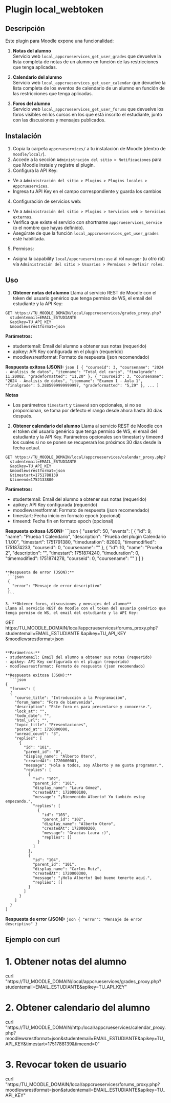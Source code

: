 
Plugin local_webtoken
=====================

Descripción
-----------
Este plugin para Moodle expone una funcionalidad:

1. **Notas del alumno**  
  Servicio web `local_appcrueservices_get_user_grades` que devuelve la lista completa de notas de un alumno en función de las restricciones que tenga aplicadas.

2. **Calendario del alumno**  
  Servicio web `local_appcrueservices_get_user_calendar` que devuelve la lista completa de los eventos de calendario de un alumno en función de las restricciones que tenga aplicadas.

3. **Foros del alumno**  
   Servicio web `local_appcrueservices_get_user_forums` que devuelve los foros visibles en los cursos en los que está inscrito el estudiante, junto con las discusiones y mensajes publicados.

Instalación
-----------
1. Copia la carpeta `appcrueservices/` a tu instalación de Moodle (dentro de `moodle/local/`).
2. Accede a la sección `Administración del sitio > Notificaciones` para que Moodle instale y registre el plugin.
3. Configura la API Key:
  - Ve a `Administración del sitio > Plugins > Plugins locales > Appcrueservices`.
  - Ingresa tu API Key en el campo correspondiente y guarda los cambios
4. Configuración de servicios web:
  - Ve a `Administración del sitio > Plugins > Servicios web > Servicios externos`.
  - Verifica que existe el servicio con shortname `appcrueservices_service` (o el nombre que hayas definido).
  - Asegúrate de que la función `local_appcrueservices_get_user_grades` esté habilitada.
5. Permisos:
  - Asigna la capability `local/appcrueservices:use` al rol `manager` (u otro rol) vía `Administración del sitio > Usuarios > Permisos > Definir roles`.

Uso
---
1. **Obtener notas del alumno**
  Llama al servicio REST de Moodle con el token del usuario genérico que tenga permiso de WS, el email del estudiante y la API Key:

  ```
  GET https://TU_MOODLE_DOMAIN/local/appcrueservices/grades_proxy.php?
    studentemail=EMAIL_ESTUDIANTE
    &apikey=TU_API_KEY
    &moodlewsrestformat=json
  ```

  **Parámetros:**
  - studentemail: Email del alumno a obtener sus notas (requerido)
  - apikey: API Key configurada en el plugin (requerido)
  - moodlewsrestformat: Formato de respuesta (json recomendado)

  **Respuesta exitosa (JSON):**
    ```json
    [
      {
        "courseid": 3,
        "coursename": "2024 - Analisis de datos",
        "itemname": "Total del curso",
        "finalgrade": 11.20002,
        "gradeformatted": "11,20"
      },
      {
        "courseid": 3,
        "coursename": "2024 - Analisis de datos",
        "itemname": "Examen 1 - Aula 1",
        "finalgrade": 5.2885999999999997,
        "gradeformatted": "5,29"
      },
      ...
    ]
    ```

  **Notas**
  - Los parámetros `timestart` y `timeend` son opcionales, si no se proporcionan, se toma por defecto el rango desde ahora hasta 30 días después.

2. **Obtener calendario del alumno**
  Llama al servicio REST de Moodle con el token del usuario genérico que tenga permiso de WS, el email del estudiante y la API Key. Parámetros opcionales son timestart y timeend los cuales si no se ponen se recuperará los próximos 30 días desde la fecha actual.

  ```
  GET https://TU_MOODLE_DOMAIN/local/appcrueservices/calendar_proxy.php?
    studentemail=EMAIL_ESTUDIANTE
    &apikey=TU_API_KEY
    &moodlewsrestformat=json
    &timestart=1751788139
    &timeend=1752133800
  ```

  **Parámetros:**
  - studentemail: Email del alumno a obtener sus notas (requerido)
  - apikey: API Key configurada (requerido)
  - moodlewsrestformat: Formato de respuesta (json recomendado)
  - timestart: Fecha inicio en formato epoch (opcional)
  - timeend: Fecha fin en formato epoch (opcional)

  **Respuesta exitosa (JSON):**
    ```json
    {
      "userid": 50,
      "events": [
          {
              "id": 9,
              "name": "Prueba 1 Calendario",
              "description": "Prueba del plugin Calendario 1.1.00",
              "timestart": 1751791380,
              "timeduration": 82800,
              "timemodified": 1751874233,
              "courseid": 0,
              "coursename": ""
          },
          {
            "id": 10,
            "name": "Prueba 2",
            "description": "",
            "timestart": 1751874240,
            "timeduration": 0,
            "timemodified": 1751874278,
            "courseid": 0,
            "coursename": ""
        }
    ]
    }
   ```

  **Respuesta de error (JSON):**
    ```json
    {
      "error": "Mensaje de error descriptivo"
    }
    ```

3. **Obtener foros, discusiones y mensajes del alumno**
  Llama al servicio REST de Moodle con el token del usuario genérico que tenga permiso de WS, el email del estudiante y la API Key:

  ```
  GET https:/TU_MOODLE_DOMAIN/local/appcrueservices/forums_proxy.php?
    studentemail=EMAIL_ESTUDIANTE
    &apikey=TU_API_KEY
    &moodlewsrestformat=json
  ```

  **Parámetros:**
  - studentemail: Email del alumno a obtener sus notas (requerido)
  - apikey: API Key configurada en el plugin (requerido)
  - moodlewsrestformat: Formato de respuesta (json recomendado)

  **Respuesta exitosa (JSON):**
    ```json
  {
    "forums": [
    {
      "course_title": "Introducción a la Programación",
      "forum_name": "Foro de bienvenida",
      "description": "Este foro es para presentarse y conocerse.",
      "lock_at": "",
      "todo_date": "",
      "html_url": "",
      "topic_title": "Presentaciones",
      "posted_at": 1720000000,
      "unread_count": "3",
      "replies": [
        {
          "id": "101",
          "parent_id": "0",
          "display_name": "Alberto Otero",
          "createdAt": 1720000001,
          "message": "Hola a todos, soy Alberto y me gusta programar.",
          "replies": [
            {
              "id": "102",
              "parent_id": "101",
              "display_name": "Laura Gómez",
              "createdAt": 1720000100,
              "message": "¡Bienvenido Alberto! Yo también estoy empezando.",
              "replies": [
                {
                  "id": "103",
                  "parent_id": "102",
                  "display_name": "Alberto Otero",
                  "createdAt": 1720000200,
                  "message": "Gracias Laura :)",
                  "replies": []
                }
              ]
            },
            {
              "id": "104",
              "parent_id": "101",
              "display_name": "Carlos Ruiz",
              "createdAt": 1720000300,
              "message": "¡Hola Alberto! Qué bueno tenerte aquí.",
              "replies": []
            }
          ]
        }
      ]
    }
  ]
   ```

  **Respuesta de error (JSON):**
    ```json
    {
      "error": "Mensaje de error descriptivo"
    }
    ```


Ejemplo con curl
----------------
# 1. Obtener notas del alumno
curl "https://TU_MOODLE_DOMAIN/local/appcrueservices/grades_proxy.php?studentemail=EMAIL_ESTUDIANTE&apikey=TU_API_KEY"

# 2. Obtener calendario del alumno
curl "https://TU_MOODLE_DOMAIN/http:/local/appcrueservices/calendar_proxy.php?moodlewsrestformat=json&studentemail=EMAIL_ESTUDIANTE&apikey=TU_API_KEY&timestart=1751788139&timeend=0"

# 3. Revocar token de usuario
curl "https:/TU_MOODLE_DOMAIN/local/appcrueservices/forums_proxy.php?moodlewsrestformat=json&studentemail=EMAIL_ESTUDIANTE&apikey=TU_API_KEY"
